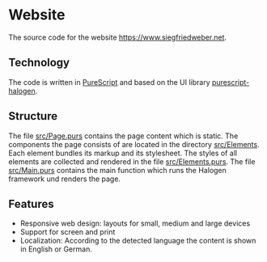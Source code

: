 # Website

The source code for the website https://www.siegfriedweber.net.

## Technology

The code is written in [PureScript](http://www.purescript.org/) and based on the UI library [purescript-halogen](https://github.com/slamdata/purescript-halogen).

## Structure

The file [src/Page.purs](https://github.com/siegfriedweber/website/blob/master/src/Page.purs) contains the page content which is static. The components the page consists of are located in the directory [src/Elements](https://github.com/siegfriedweber/website/tree/master/src/Elements). Each element bundles its markup and its stylesheet. The styles of all elements are collected and rendered in the file [src/Elements.purs](https://github.com/siegfriedweber/website/blob/master/src/Elements.purs). The file [src/Main.purs](https://github.com/siegfriedweber/website/blob/master/src/Main.purs) contains the main function which runs the Halogen framework und renders the page.

## Features

* Responsive web design: layouts for small, medium and large devices
* Support for screen and print
* Localization: According to the detected language the content is shown in English or German.


